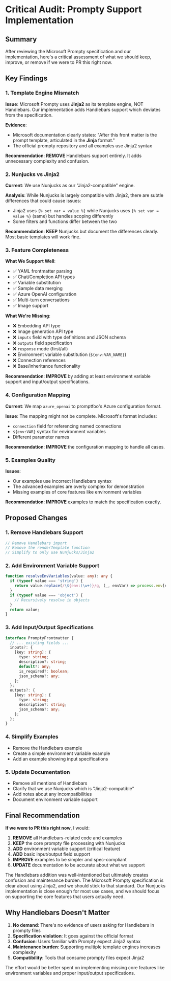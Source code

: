 # Critical Audit: Prompty Support Implementation

## Summary

After reviewing the Microsoft Prompty specification and our implementation, here's a critical assessment of what we should keep, improve, or remove if we were to PR this right now.

## Key Findings

### 1. **Template Engine Mismatch**

**Issue**: Microsoft Prompty uses **Jinja2** as its template engine, NOT Handlebars. Our implementation adds Handlebars support which deviates from the specification.

**Evidence**: 
- Microsoft documentation clearly states: "After this front matter is the prompt template, articulated in the **Jinja** format."
- The official prompty repository and all examples use Jinja2 syntax

**Recommendation**: **REMOVE** Handlebars support entirely. It adds unnecessary complexity and confusion.

### 2. **Nunjucks vs Jinja2**

**Current**: We use Nunjucks as our "Jinja2-compatible" engine.

**Analysis**: While Nunjucks is largely compatible with Jinja2, there are subtle differences that could cause issues:
- Jinja2 uses `{% set var = value %}` while Nunjucks uses `{% set var = value %}` (same) but handles scoping differently
- Some filters and functions differ between the two

**Recommendation**: **KEEP** Nunjucks but document the differences clearly. Most basic templates will work fine.

### 3. **Feature Completeness**

**What We Support Well**:
- ✅ YAML frontmatter parsing
- ✅ Chat/Completion API types
- ✅ Variable substitution
- ✅ Sample data merging
- ✅ Azure OpenAI configuration
- ✅ Multi-turn conversations
- ✅ Image support

**What We're Missing**:
- ❌ Embedding API type
- ❌ Image generation API type
- ❌ `inputs` field with type definitions and JSON schema
- ❌ `outputs` field specification
- ❌ `response` mode (first/all)
- ❌ Environment variable substitution (`${env:VAR_NAME}`)
- ❌ Connection references
- ❌ Base/inheritance functionality

**Recommendation**: **IMPROVE** by adding at least environment variable support and input/output specifications.

### 4. **Configuration Mapping**

**Current**: We map `azure_openai` to promptfoo's Azure configuration format.

**Issue**: The mapping might not be complete. Microsoft's format includes:
- `connection` field for referencing named connections
- `${env:VAR}` syntax for environment variables
- Different parameter names

**Recommendation**: **IMPROVE** the configuration mapping to handle all cases.

### 5. **Examples Quality**

**Issues**:
- Our examples use incorrect Handlebars syntax
- The advanced examples are overly complex for demonstration
- Missing examples of core features like environment variables

**Recommendation**: **IMPROVE** examples to match the specification exactly.

## Proposed Changes

### 1. Remove Handlebars Support

```typescript
// Remove Handlebars import
// Remove the renderTemplate function
// Simplify to only use Nunjucks/Jinja2
```

### 2. Add Environment Variable Support

```typescript
function resolveEnvVariables(value: any): any {
  if (typeof value === 'string') {
    return value.replace(/\${env:(\w+)}/g, (_, envVar) => process.env[envVar] || '');
  }
  if (typeof value === 'object') {
    // Recursively resolve in objects
  }
  return value;
}
```

### 3. Add Input/Output Specifications

```typescript
interface PromptyFrontmatter {
  // ... existing fields ...
  inputs?: {
    [key: string]: {
      type: string;
      description?: string;
      default?: any;
      is_required?: boolean;
      json_schema?: any;
    };
  };
  outputs?: {
    [key: string]: {
      type: string;
      description?: string;
      json_schema?: any;
    };
  };
}
```

### 4. Simplify Examples

- Remove the Handlebars example
- Create a simple environment variable example
- Add an example showing input specifications

### 5. Update Documentation

- Remove all mentions of Handlebars
- Clarify that we use Nunjucks which is "Jinja2-compatible"
- Add notes about any incompatibilities
- Document environment variable support

## Final Recommendation

**If we were to PR this right now**, I would:

1. **REMOVE** all Handlebars-related code and examples
2. **KEEP** the core prompty file processing with Nunjucks
3. **ADD** environment variable support (critical feature)
4. **ADD** basic input/output field support
5. **IMPROVE** examples to be simpler and spec-compliant
6. **UPDATE** documentation to be accurate about what we support

The Handlebars addition was well-intentioned but ultimately creates confusion and maintenance burden. The Microsoft Prompty specification is clear about using Jinja2, and we should stick to that standard. Our Nunjucks implementation is close enough for most use cases, and we should focus on supporting the core features that users actually need.

## Why Handlebars Doesn't Matter

1. **No demand**: There's no evidence of users asking for Handlebars in prompty files
2. **Specification violation**: It goes against the official format
3. **Confusion**: Users familiar with Prompty expect Jinja2 syntax
4. **Maintenance burden**: Supporting multiple template engines increases complexity
5. **Compatibility**: Tools that consume prompty files expect Jinja2

The effort would be better spent on implementing missing core features like environment variables and proper input/output specifications. 